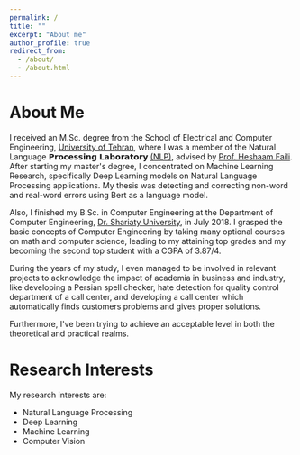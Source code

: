 ```yaml
---
permalink: /
title: ""
excerpt: "About me"
author_profile: true
redirect_from: 
  - /about/
  - /about.html
---
```


About Me
======
I received an M.Sc. degree from the School of Electrical and Computer Engineering, [University of Tehran](https://ut.ac.ir/en), where I was a member of the Natural Language 𝗣𝗿𝗼𝗰𝗲𝘀𝘀𝗶𝗻𝗴 𝗟𝗮𝗯𝗼𝗿𝗮𝘁𝗼𝗿𝘆 [(NLP)](https://ece.ut.ac.ir/en/web/nlp/nlp), advised by [Prof. Heshaam Faili](https://scholar.google.se/citations?user=m5tCFEoAAAAJ&hl=en). After starting my master's degree, I concentrated on Machine Learning Research, specifically Deep Learning models on Natural Language Processing applications. My thesis was detecting and correcting non-word and real-word errors using Bert as a language model.

Also, I finished my B.Sc. in Computer Engineering at the Department of Computer Engineering, [Dr. Shariaty University](https://www.shariaty.ac.ir/en), in July 2018. I grasped the basic concepts of Computer Engineering by taking many optional courses on math and computer science, leading to my attaining top grades and my becoming the second top student with a CGPA of 3.87/4.

During the years of my study, I even managed to be involved in relevant projects to acknowledge the impact of academia in business and industry, like developing a Persian spell checker, hate detection for quality control department of a call center, and developing a call center which automatically finds customers problems and gives proper solutions.

Furthermore, I've been trying to achieve an acceptable level in both the theoretical and practical realms.

Research Interests
======
My research interests are: 
- Natural Language Processing
- Deep Learning
- Machine Learning
- Computer Vision
